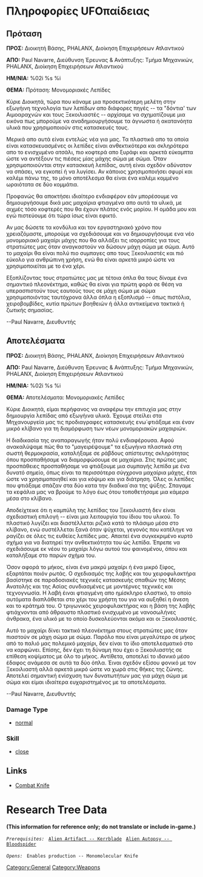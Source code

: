 # Πληροφορίες UFOπαίδειας

## Πρόταση

**ΠΡΟΣ:** Διοικητή Βάσης, PHALANX, Διοίκηση Επιχειρήσεων Ατλαντικού

**ΑΠΟ:** Paul Navarre, Διεύθυνση Έρευνας & Ανάπτυξης: Τμήμα Μηχανικών,
PHALANX, Διοίκηση Επιχειρήσεων Ατλαντικού

**ΗΜ/ΝΙΑ:** %02i %s %i

**ΘΕΜΑ:** Πρόταση: Μονομοριακές Λεπίδες

Κύριε Διοικητά, τώρα που κάναμε μια προσεκτικότερη μελέτη στην εξωγήινη
τεχνολογία των λεπίδων απο διάφορες πηγές -- τα "δόντια' των Αιμοαραχνών
και τους Ξεκοιλιαστές -- αρχίσαμε να σχηματίζουμε μια εικόνα πως
μπορούμε να αναδημιουργήσουμε τα άγνωστα ή ακατανόητα υλικά που
χρησιμοποιούν στις κατασκευές τους.

Μερικά απο αυτά είναι εντελώς νέα για μας. Τα πλαστικά απο τα οποία
είναι κατασκευασμένες οι λεπίδες είναι ανθεκτικότερα και σκληρότερα απο
το ενισχυμένο ατσάλι, πιο κοφτερά απο ξυράφι και αρκετά εύκαμπτα ώστε να
αντέξουν τις πιέσεις μίας μάχης σώμα με σώμα. Όταν χρησιμοποιούνται στην
κατασκευή λεπίδας, αυτή είναι σχεδόν αδύνατον να σπάσει, να εγκοπεί ή να
λυγίσει. Αν κάποιος χρησιμοποιήσει σφυρί και καλέμι πάνω της, το μόνο
αποτέλεσμα θα είναι ένα καλέμι κομμένο ωραιότατα σε δύο κομμάτια.

Προφανώς θα αποκτήσει ιδιαίτερο ενδιαφέρον εάν μπορέσουμε να
δημιουργήσουμε δικά μας μαχαίρια φτιαγμένα απο αυτά τα υλικά, με αιχμές
τόσο κοφτερές που θα έχουν πλάτος ενός μορίου. Η ομάδα μου και εγώ
πιστεύουμε ότι τώρα ίσως είναι εφικτό.

Αν μας δώσετε τα κονδύλια και τον εργαστηριακό χρόνο που χρειαζόμαστε,
μπορούμε να σχεδιάσουμε και να δημιουργήσουμε ενα νέο μονομοριακό
μαχαίρι μάχης που θα αλλάξει τις ισορροπίες για τους στρατιώτες μας όταν
αναγκαστούν να δώσουν μάχη σώμα με σώμα. Αυτό το μαχαίρι θα είναι πολύ
πιο συμπαγες απο τους Ξεκοιλιαστές και πιό εύκολο για ανθρώπινη χρήση,
ενώ θα είναι αρκετά μικρό ώστε να χρησιμοποιείται με το ένα χέρι.

Εξοπλίζοντας τους στρατιώτες μας με τέτοια όπλα θα τους δίναμε ένα
σημαντικό πλεονέκτημα, καθώς θα είναι για πρώτη φορά σε θέση να
υπερασπιστούν τους εαυτούς τους σε μάχη σώμα με σώμα χρησιμοποιόντας
ταυτόχρονα άλλα όπλα η εξοπλισμό -- όπως πιστόλια, χειροβομβίδες, κυτία
πρώτων βοηθειών ή άλλα αντικείμενα τακτικά ή ζωτικής σημασίας.

--Paul Navarre, Διευθυντής

## Αποτελέσματα

**ΠΡΟΣ:** Διοικητή Βάσης, PHALANX, Διοίκηση Επιχειρήσεων Ατλαντικού

**ΑΠΟ:** Paul Navarre, Διεύθυνση Έρευνας & Ανάπτυξης: Τμήμα Μηχανικών,
PHALANX, Διοίκηση Επιχειρήσεων Ατλαντικού

**ΗΜ/ΝΙΑ:** %02i %s %i

**ΘΕΜΑ:** Αποτελέσματα: Μονομοριακές Λεπίδες

Κύριε Διοικητά, είμαι περήφανος να αναφέρω την επιτυχία μας στην
δημιουργία λεπίδας από εξωγήινα υλικά. Έχουμε στείλει στα Μηχανουργεία
μας τις προδιαγραφες κατασκευής ενω΄φτιάξαμε και έναν μικρό κλίβανο για
τη διαμόρφωση των νέων μονομοριακών μαχαιριών.

Η διαδικασία της αναπαραγωγής ήταν πολύ ενδιαφέρουσα. Αφού ανακαλύψαμε
πώς θα το "μαγειρέψουμε" τα εξωγήινα πλαστικά στη σωστή θερμοκρασία,
καταλήξαμε σε ράβδους απίστευτης σκληρότητας όπου προσπαθήσαμε να
διαμορφώσουμε σε μαχαίρια. Στις πρώτες μας προσπάθειες προσπαθήσαμε να
φτιάξουμε μια συμπαγής λεπίδα με ένα δυνατό σημείο, όπως είναι τα
περισσότερα σύγχρονα μαχαίρια μάχης, έτσι ώστε να χρησιμοποιηθεί και για
κόψιμο και για διάτρηση. Όλες οι λεπίδες που φτιάξαμε σπάζαν στα δύο
κατα την διαδικα΄σια της ψύξης. Σπαγαμε τα κεφάλια μας να βρούμε το λόγο
έως ότου τοποθετήσαμε μια κάμερα μέσα στο κλίβανο.

Αποδείχτεικε ότι η καμπύλη της λεπίδας του Ξεκοιλιαστή δεν είναι
σχεδιαστική επιλογή -- είναι μια λειτουργία του ίδιου του υλικού. Το
πλαστικό λυγίζει και διαστέλλεται ριζικά κατά το πλάσιμο μέσα στο
κλίβανο, ενώ συστέλλεται ξανά όταν ψύχεται, γεγονός που κατέληγε να
ραγίζει σε όλες τις ευθείες λεπίδες μας. Απαιτεί ένα συγκεκριμένο κυρτό
σχήμα για να διατηρεί την ανθεκτικότητα του ώς λεπίδα. Έπρεπε να
σχεδιάσουμε εκ νέου το μαχαίρι λόγω αυτού του φαινομένου, όπου και
καταλήξαμε στο παρών σχήμα του.

Όσον αφορά το μήκος, είναι ένα μακρύ μαχαίρι ή ένα μικρό ξίφος,
εξαρτάται ποιόν ρωτάς. Ο σχεδιασμός της λαβής και του χειροφυλακτήρα
βασίστηκε σε παραδοσιακές τεχνικές κατασκευής σπαθιών της Μέσης Ανατολής
και της Ασίας συνδιασμένες με μοντέρνες τεχνικές και τεχνογνωσία. Η λαβή
έιναι φτιαγμένη απο ημίσκληρο ελαστικό, το οποίο αυτόματα διαπλάθεται
στο χέρι του χρήστη του για να αυξηθεί η άνεση και το κράτημά του. Ο
τριγωνικός χειροφυλακτήρας και η βάση της λαβής φτιάχνονται από άθραυστο
πλαστικό ενισχυμένο με νανοσωλήνες άνθρακα, ένα υλικό με το οποίο
δυσκολεύονται ακόμα και οι Ξεκοιλιαστές.

Αυτό το μαχαίρι δίνει τακτικό πλεονέκτημα στους στρατιώτες μας όταν
πιαστούν σε μάχη σώμα με σώμα. Παρόλο που είναι μεγαλύτερο σε μήκος από
το παλιό μας πολεμικό μαχαίρι, δεν είναι το ίδιο αποτελεσματικό στο να
καρφώνει. Επίσης, δεν έχει τη δύναμη που έχει ο Ξεκοιλιαστής σε επίθεση
κοψίματος με όλο το μήκος. Αντίθετα, αποτελεί το ιδανικό μέσο έδαφος
ανάμεσα σε αυτά τα δύο όπλα. Έιναι σχεδόν εξίσου φονικό με τον
Ξεκοιλιαστή αλλά αρκετά μικρό ώστε να χωρά στις θήκες της ζώνης.
Αποτελεί σημαντική ενίσχυση των δυνατωτήτων μας για μάχη σώμα με σώμα
και είμαι ιδιαίτερα ευχαριστημένος με τα αποτελέσματα.

--Paul Navarre, Διευθυντής

### Damage Type

- [normal](Damage/normal "wikilink")

### Skill

- [close](Skills/close "wikilink")

## Links

- [Combat Knife](Equipment/Secondary_Weapons/Combat_Knife "wikilink")

# Research Tree Data

**(This information for reference only; do not translate or include
in-game.)**

*`Prerequisites:`*
` `[`Alien Artifact -- Kerrblade`](Equipment/Secondary_Weapons/Kerrblade "wikilink")
` `[`Alien Autopsy -- Bloodspider`](Aliens/Bloodspider "wikilink")

*`Opens:`*
` Enables production -- Monomolecular Knife`

[Category:General](Category:General "wikilink")
[Category:Weapons](Category:Weapons "wikilink")